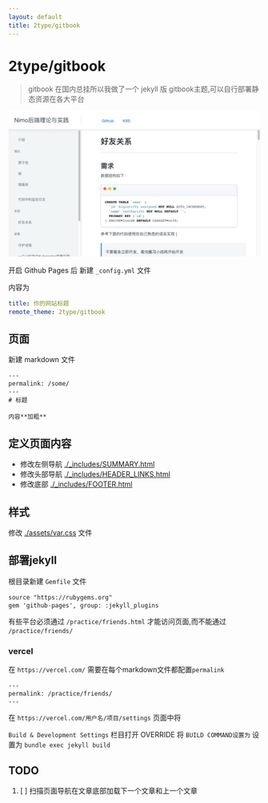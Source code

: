```yaml
---
layout: default 
title: 2type/gitbook
---
```


# 2type/gitbook

> gitbook 在国内总挂所以我做了一个 jekyll 版 gitbook主题,可以自行部署静态资源在各大平台


![](./demo.jpg)

开启 Github Pages 后 新建 `_config.yml` 文件

内容为

```yaml
title: 你的网站标题
remote_theme: 2type/gitbook
```
## 页面

新建 markdown 文件

    ---
    permalink: /some/
    ---
    # 标题
    
    内容**加粗**



## 定义页面内容

* 修改左侧导航 [./_includes/SUMMARY.html](./_includes/SUMMARY.html)
* 修改头部导航 [./_includes/HEADER_LINKS.html](./_includes/HEADER_LINKS.html)
* 修改底部 [./_includes/FOOTER.html](./_includes/FOOTER.html)

## 样式

修改 [./assets/var.css](./assets/var.css) 文件

## 部署jekyll

根目录新建 `Gemfile` 文件

```gemfile
source "https://rubygems.org"
gem 'github-pages', group: :jekyll_plugins
```

有些平台必须通过 `/practice/friends.html` 才能访问页面,而不能通过 `/practice/friends/`

### vercel

在 `https://vercel.com/` 需要在每个markdown文件都配置`permalink`

```
---
permalink: /practice/friends/
---
```

在 `https://vercel.com/用户名/项目/settings` 页面中将

`Build & Development Settings` 栏目打开 OVERRIDE
将 `BUILD COMMAND设置为` 设置为
`bundle exec jekyll build` 



## TODO

1. [ ] 扫描页面导航在文章底部加载下一个文章和上一个文章